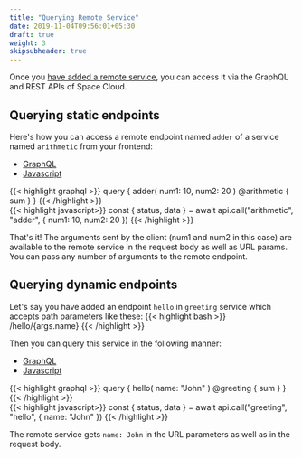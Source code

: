 ```yaml
---
title: "Querying Remote Service"
date: 2019-11-04T09:56:01+05:30
draft: true
weight: 3
skipsubheader: true
---
```


Once you [have added a remote service](/essentials/remote-services/adding-remote-service), you can access it via the GraphQL and REST APIs of Space Cloud.

## Querying static endpoints
Here's how you can access a remote endpoint named `adder` of a service named `arithmetic` from your frontend:

<div class="row tabs-wrapper">
  <div class="col s12" style="padding:0">
    <ul class="tabs">
      <li class="tab col s2"><a class="active" href="#graphql-static">GraphQL</a></li>
      <li class="tab col s2"><a href="#js-static">Javascript</a></li>
    </ul>
  </div>
  <div id="graphql-static" class="col s12" style="padding:0">
{{< highlight graphql >}}
query {
  adder(
    num1: 10,
    num2: 20
  ) @arithmetic {
    sum
  }
}
{{< /highlight >}}
  </div>
  <div id="js-static" class="col s12" style="padding:0">
{{< highlight javascript>}}
const { status, data } = await api.call("arithmetic", "adder", { num1: 10, num2: 20 })
{{< /highlight >}}  
  </div>
</div>

That's it! The arguments sent by the client (num1 and num2 in this case) are available to the remote service in the request body as well as URL params. You can pass any number of arguments to the remote endpoint.

## Querying dynamic endpoints

Let's say you have added an endpoint `hello` in `greeting` service which accepts path parameters like these:
{{< highlight bash >}}
/hello/{args.name}
{{< /highlight >}}

Then you can query this service in the following manner:
<div class="row tabs-wrapper">
  <div class="col s12" style="padding:0">
    <ul class="tabs">
      <li class="tab col s2"><a class="active" href="#graphql-dynamic">GraphQL</a></li>
      <li class="tab col s2"><a href="#js-dynamic">Javascript</a></li>
    </ul>
  </div>
  <div id="graphql-dynamic" class="col s12" style="padding:0">
{{< highlight graphql >}}
query {
  hello(
    name: "John"
  ) @greeting {
    sum
  }
}
{{< /highlight >}}
  </div>
  <div id="js-dynamic" class="col s12" style="padding:0">
{{< highlight javascript>}}
const { status, data } = await api.call("greeting", "hello", { name: "John" })
{{< /highlight >}}  
  </div>
</div>

The remote service gets `name: John` in the URL parameters as well as in the request body.